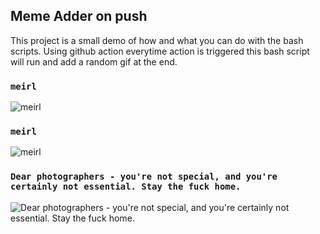 ## Meme Adder on push
This project is a small demo of how and what you can do with the bash scripts. Using github action everytime action is triggered this bash script will run and add a random gif at the end.

### `meirl`
![meirl](https://i.imgur.com/Z1jZq5n.jpg)
### `meirl`
![meirl](https://i.redd.it/jr1roec2q0q41.jpg)
### `Dear photographers - you're not special, and you're certainly not essential. Stay the fuck home.`
![Dear photographers - you're not special, and you're certainly not essential. Stay the fuck home.](https://i.redd.it/ghtvzl0sdzp41.jpg)